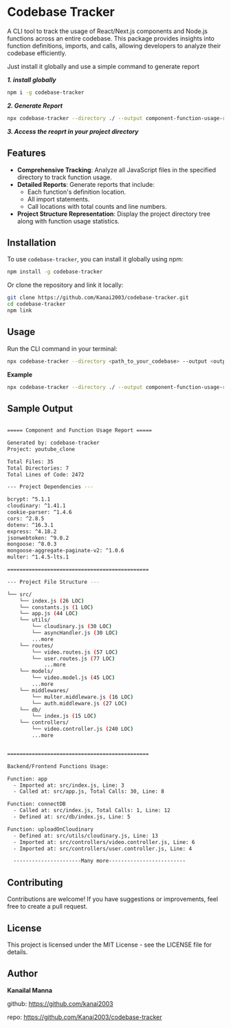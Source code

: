 # Codebase Tracker

A CLI tool to track the usage of React/Next.js components and Node.js functions across an entire codebase. This package provides insights into function definitions, imports, and calls, allowing developers to analyze their codebase efficiently.

Just install it globally and use a simple command to generate report

***1. install globally***
```bash
npm i -g codebase-tracker
```
***2. Generate Report***
```bash
npx codebase-tracker --directory ./ --output component-function-usage-report.txt
```
***3. Access the reoprt in your project directory***

## Features

- **Comprehensive Tracking**: Analyze all JavaScript files in the specified directory to track function usage.
- **Detailed Reports**: Generate reports that include:
  - Each function's definition location.
  - All import statements.
  - Call locations with total counts and line numbers.
- **Project Structure Representation**: Display the project directory tree along with function usage statistics.

## Installation

To use `codebase-tracker`, you can install it globally using npm:

```bash
npm install -g codebase-tracker
```

Or clone the repository and link it locally:

```bash
git clone https://github.com/Kanai2003/codebase-tracker.git
cd codebase-tracker
npm link
```

## Usage

Run the CLI command in your terminal:

```bash
npx codebase-tracker --directory <path_to_your_codebase> --output <output_file_name>
```
**Example**

```bash
npx codebase-tracker --directory ./ --output component-function-usage-report.txt
```

## Sample Output
```bash

===== Component and Function Usage Report =====

Generated by: codebase-tracker
Project: youtube_clone

Total Files: 35
Total Directories: 7
Total Lines of Code: 2472

--- Project Dependencies ---

bcrypt: ^5.1.1
cloudinary: ^1.41.1
cookie-parser: ^1.4.6
cors: ^2.8.5
dotenv: ^16.3.1
express: ^4.18.2
jsonwebtoken: ^9.0.2
mongoose: ^8.0.3
mongoose-aggregate-paginate-v2: ^1.0.6
multer: ^1.4.5-lts.1

==============================================

--- Project File Structure ---

└── src/
    └── index.js (26 LOC)
    └── constants.js (1 LOC)
    └── app.js (44 LOC)
    └── utils/
        └── cloudinary.js (30 LOC)
        └── asyncHandler.js (30 LOC)
        ...more
    └── routes/
        └── video.routes.js (57 LOC)
        └── user.routes.js (77 LOC)
            ...more
    └── models/
        └── video.model.js (45 LOC)
        ...more
    └── middlewares/
        └── multer.middleware.js (16 LOC)
        └── auth.middleware.js (27 LOC)
    └── db/
        └── index.js (15 LOC)
    └── controllers/
        └── video.controller.js (240 LOC)
        ...more


==============================================

Backend/Frontend Functions Usage:

Function: app
  - Imported at: src/index.js, Line: 3
  - Called at: src/app.js, Total Calls: 30, Line: 8

Function: connectDB
  - Called at: src/index.js, Total Calls: 1, Line: 12
  - Defined at: src/db/index.js, Line: 5

Function: uploadOnCloudinary
  - Defined at: src/utils/cloudinary.js, Line: 13
  - Imported at: src/controllers/video.controller.js, Line: 6
  - Imported at: src/controllers/user.controller.js, Line: 4

  ----------------------Many more-------------------------
```



## Contributing
Contributions are welcome! If you have suggestions or improvements, feel free to create a pull request.

## License
This project is licensed under the MIT License - see the LICENSE file for details.


## Author
**Kanailal Manna**

github: https://github.com/kanai2003

repo: https://github.com/Kanai2003/codebase-tracker
